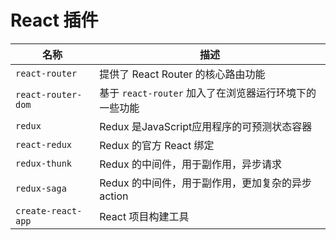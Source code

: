 # React 插件

| 名称 | 描述 |
| --- | --- |
| `react-router` | 提供了 React Router 的核心路由功能 |
| `react-router-dom` | 基于 `react-router` 加入了在浏览器运行环境下的一些功能 |
| `redux` | Redux 是JavaScript应用程序的可预测状态容器 |
| `react-redux` | Redux 的官方 React 绑定 |
| `redux-thunk` | Redux 的中间件，用于副作用，异步请求 |
| `redux-saga` | Redux 的中间件，用于副作用，更加复杂的异步 action |
| `create-react-app` | React 项目构建工具 |


